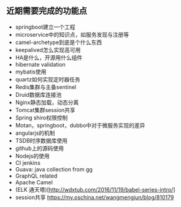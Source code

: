 ## 近期需要完成的功能点

- springboot建立一个工程
- microservice中的知识点，如服务发现与注册等
- camel-archetype到底是个什么东西
- keepalived怎么实现高可用
- HA是什么，开源用什么组件
- hibernate validation
- mybatis使用
- quartz如何实现定时器任务
- Redis集群与主备sentinel
- Druid数据库连接池
- Nginx静态加载，动态分离
- Tomcat集群session共享
- Spring shiro权限控制
- Motan，springboot，dubbo中对于微服务实现的差异
- angularjs的机制
- TSDB时序数据库使用
- github上的源码使用
- Nodejs的使用
- CI jenkins
- Guava: java collection from gg
- GraphQL related
- Apache  Camel
- (ELK 通天塔)[http://wdxtub.com/2016/11/19/babel-series-intro/]
- session共享 https://my.oschina.net/wangmengjun/blog/810179
